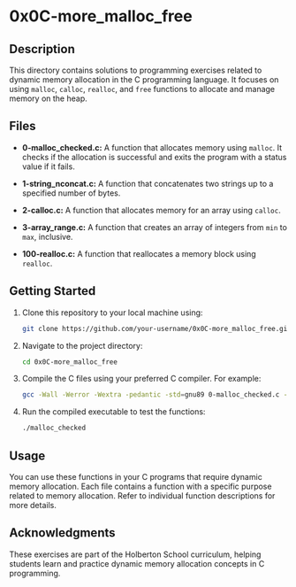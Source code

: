 # 0x0C-more_malloc_free

## Description
This directory contains solutions to programming exercises related to dynamic memory allocation in the C programming language. It focuses on using `malloc`, `calloc`, `realloc`, and `free` functions to allocate and manage memory on the heap.

## Files

- **0-malloc_checked.c:** A function that allocates memory using `malloc`. It checks if the allocation is successful and exits the program with a status value if it fails.

- **1-string_nconcat.c:** A function that concatenates two strings up to a specified number of bytes.

- **2-calloc.c:** A function that allocates memory for an array using `calloc`.

- **3-array_range.c:** A function that creates an array of integers from `min` to `max`, inclusive.

- **100-realloc.c:** A function that reallocates a memory block using `realloc`.

## Getting Started
1. Clone this repository to your local machine using:
   ```bash
   git clone https://github.com/your-username/0x0C-more_malloc_free.git
   ```

2. Navigate to the project directory:
   ```bash
   cd 0x0C-more_malloc_free
   ```

3. Compile the C files using your preferred C compiler. For example:
   ```bash
   gcc -Wall -Werror -Wextra -pedantic -std=gnu89 0-malloc_checked.c -o malloc_checked
   ```

4. Run the compiled executable to test the functions:
   ```bash
   ./malloc_checked
   ```

## Usage
You can use these functions in your C programs that require dynamic memory allocation. Each file contains a function with a specific purpose related to memory allocation. Refer to individual function descriptions for more details.

## Acknowledgments
These exercises are part of the Holberton School curriculum, helping students learn and practice dynamic memory allocation concepts in C programming.

```
